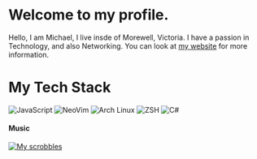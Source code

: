 # Welcome to my profile.

Hello, I am Michael, I live insde of Morewell, Victoria. I have a passion in Technology, and also Networking. You can look at [my website](https://invra.net) for more information.

# My Tech Stack
![JavaScript](https://img.shields.io/badge/javascript-%23323330.svg?style=for-the-badge&logo=javascript)
![NeoVim](https://img.shields.io/badge/neovim-%23323330.svg?style=for-the-badge&logo=neovim)
![Arch Linux](https://img.shields.io/badge/arch_linux-%23323330.svg?style=for-the-badge&logo=arch-linux)
![ZSH](https://img.shields.io/badge/zsh-%23323330.svg?style=for-the-badge&logo=zsh)
![C#](https://img.shields.io/badge/C_Sharp-%23323330.svg?style=for-the-badge&logo=csharp)

#### Music
[![My scrobbles](https://lastfm-recently-played.vercel.app/api?user=InvraNet&bg_color=000000&footer_style=compact_stats&show_user=header&loved=true&loved_style=4)](https://last.fm/users/InvraNet)
